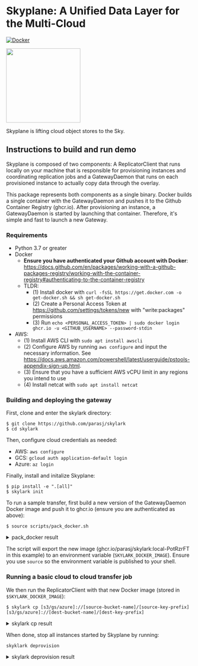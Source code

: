 # Skyplane: A Unified Data Layer for the Multi-Cloud


[![Docker](https://github.com/skyplane-project/skyplane/actions/workflows/docker-publish.yml/badge.svg?branch=main)](https://github.com/skyplane-project/skyplane/actions/workflows/docker-publish.yml)

<img src="https://gist.githubusercontent.com/parasj/d67e6e161ea1329d4509c69bc3325dcb/raw/232009efdeb8620d2acb91aec111dedf98fdae18/skylark.jpg" width="200px">

Skyplane is lifting cloud object stores to the Sky.

## Instructions to build and run demo
Skyplane is composed of two components: A ReplicatorClient that runs locally on your machine that is responsible for provisioning instances and coordinating replication jobs and a GatewayDaemon that runs on each provisioned instance to actually copy data through the overlay.

This package represents both components as a single binary. Docker builds a single container with the GatewayDaemon and pushes it to the Github Container Registry (ghcr.io). After provisioning an instance, a GatewayDaemon is started by launching that container. Therefore, it's simple and fast to launch a new Gateway.

### Requirements
* Python 3.7 or greater
* Docker
    * **Ensure you have authenticated your Github account with Docker**: https://docs.github.com/en/packages/working-with-a-github-packages-registry/working-with-the-container-registry#authenticating-to-the-container-registry
    * TLDR:
        * (1) Install docker with `curl -fsSL https://get.docker.com -o get-docker.sh && sh get-docker.sh`
        * (2) Create a Personal Access Token at https://github.com/settings/tokens/new with "write:packages" permissions
        * (3) Run `echo <PERSONAL_ACCESS_TOKEN> | sudo docker login ghcr.io -u <GITHUB_USERNAME> --password-stdin`
* AWS:
	* (1) Install AWS CLI with `sudo apt install awscli`
	* (2) Configure AWS by running `aws configure` and input the necessary information. See https://docs.aws.amazon.com/powershell/latest/userguide/pstools-appendix-sign-up.html. 
	* (3) Ensure that you have a sufficient AWS vCPU limit in any regions you intend to use
	* (4) Install netcat with `sudo apt install netcat`

### Building and deploying the gateway

First, clone and enter the skylark directory:
```
$ git clone https://github.com/parasj/skylark
$ cd skylark
```

Then, configure cloud credentials as needed:

* AWS: `aws configure`
* GCS: `gcloud auth application-default login`
* Azure: `az login`

Finally, install and initalize Skyplane:
```
$ pip install -e ".[all]"
$ skylark init
```

To run a sample transfer, first build a new version of the GatewayDaemon Docker image and push it to ghcr.io (ensure you are authenticated as above):
```
$ source scripts/pack_docker.sh
```
<details>
<summary>pack_docker result</summary>
<br>

```
$ pip install -e ".[all]"
$ source scripts/pack_docker.sh
Building docker image
[+] Building 0.0s (2/2) FINISHED
 => [internal] load build definition from Dockerfile                                                                                               0.0s
 => => transferring dockerfile: 2B                                                                                                                 0.0s
 => [internal] load .dockerignore                                                                                                                  0.0s
 => => transferring context: 2B                                                                                                                    0.0s
failed to solve with frontend dockerfile.v0: failed to read dockerfile: open /var/lib/docker/tmp/buildkit-mount683951637/Dockerfile: no such file or directory
Uploading docker image to ghcr.io/parasj/skylark:local-PotRzrFT
The push refers to repository [ghcr.io/parasj/skylark]
20d2ed8618ca: Layer already exists
1c4146875228: Layer already exists
1f4f7ac2f199: Layer already exists
d1e36ec88afa: Layer already exists
824bf068fd3d: Layer already exists
local-PotRzrFT: digest: sha256:f412e376290d5a7bad28aca57ce9ffcf579e8dd7db3f4d6fb68ceae829d0a6b2 size: 1371
Deleted build cache objects:
tltkismwtov5n8zokghil1py9
u0e2ymhmv64oriiq66ibepn63

Total reclaimed space: 0B
SKYLARK_DOCKER_IMAGE=ghcr.io/parasj/skylark:local-PotRzrFT
```

</details>

The script will export the new image (ghcr.io/parasj/skylark:local-PotRzrFT in this example) to an environment variable (`SKYLARK_DOCKER_IMAGE`). Ensure you use `source` so the environment variable is published to your shell.

### Running a basic cloud to cloud transfer job
We then run the ReplicatorClient with that new Docker image (stored in `$SKYLARK_DOCKER_IMAGE`):
```
$ skylark cp [s3/gs/azure]://[source-bucket-name]/[source-key-prefix] [s3/gs/azure]://[dest-bucket-name]/[dest-key-prefix]
```
<details>
<summary>skylark cp result</summary>
<br>
 
```
$ skylark skylark cp s3://skylark-example-us-east-1/ s3://skylark-example-us-west-1/
11:34:48 [DEBUG] Cloud SSH key initialization: 3.23s
11:35:20 [DEBUG] Provisioning instances and waiting to boot: 31.87s
11:35:24 [DEBUG] Install docker: 2.79s
11:35:24 [DEBUG] Install docker: 2.50s
11:35:37 [DEBUG] Starting gateway aws:us-west-1:i-09dda9567bcf9ecad, host: 52.53.229.126: Docker pull: 13.10s
11:35:37 [DEBUG] Starting gateway aws:us-west-1:i-09dda9567bcf9ecad, host: 52.53.229.126: Starting gateway container
11:35:39 [DEBUG] Starting gateway aws:us-west-1:i-09dda9567bcf9ecad, host: 52.53.229.126: Gateway started fabfc1cd5aefa24c0cb5d5572501b19ff33e483cadfcccddc9bd0d90368c5329
11:36:05 [DEBUG] Starting gateway aws:us-east-1:i-08a9b4f70ee2caca3, host: 54.158.252.172: Docker pull: 39.93s
11:36:05 [DEBUG] Starting gateway aws:us-east-1:i-08a9b4f70ee2caca3, host: 54.158.252.172: Starting gateway container
11:36:14 [DEBUG] Starting gateway aws:us-east-1:i-08a9b4f70ee2caca3, host: 54.158.252.172: Gateway started 18ebc8a3a04b632375a71ae88e18286d402364e467b30b00ad3168391a914eaf
11:36:15 [DEBUG] Install gateway package on instances: 55.05s
11:36:15 [INFO]  Provisioned ReplicationTopologyGateway(region='aws:us-east-1', instance=0): http://54.158.252.172:8888/container/18ebc8a3a04b
11:36:15 [INFO]  Provisioned ReplicationTopologyGateway(region='aws:us-west-1', instance=0): http://52.53.229.126:8888/container/fabfc1cd5aef
11:36:15 [INFO]  Batch 0 size: 4387690 with 3 chunks
11:36:15 [DEBUG] Building chunk requests: 0.00s
11:36:15 [DEBUG] Sending 3 chunk requests to 54.158.252.172
11:36:15 [DEBUG] Dispatch chunk requests: 0.27s
11:36:15 [INFO]  0.00GByte replication job launched
0/3 chunks done (0.00 / 0.00GB, 0.00Gbit/s, ETA=unknown)                                                                                                    
Replication: average 0.02Gbit/s: 100%|███████████████████████████████████████████████████████████████████████████████| 33.5M/33.5M [00:02<00:00, 17.0Mbit/s]
11:36:17 [INFO]  Copying gateway logs from aws:us-east-1:i-08a9b4f70ee2caca3
11:36:17 [INFO]  Copying gateway logs from aws:us-west-1:i-09dda9567bcf9ecad
11:36:21 [DEBUG] Wrote profile to /tmp/skylark/transfer_2022-03-29T11:36:17.755039/traceevent_5cb6dfbf-fac6-4ce6-a61b-1b813e83723d.json, visualize using `about://tracing` in Chrome
11:36:22 [WARN]  Deprovisioning 2 instances
11:36:23 [WARN]  Deprovisioned aws:us-west-1:i-09dda9567bcf9ecad
11:36:24 [WARN]  Deprovisioned aws:us-east-1:i-08a9b4f70ee2caca3

{"total_runtime_s": 1.692787, "throughput_gbits": 0.019311843710588934, "monitor_status": "completed", "success": true}
```

</details>

When done, stop all instances started by Skyplane by running:

```skyklark deprovision```

<details>
<summary>skylark deprovision result</summary>
<br>

```
$ skylark deprovision
No GCP project ID given, so will only deprovision AWS instances
Deprovisioning 3 instances
Deprovisioning (aws:ap-northeast-1): 100%|██████████████████████████████████████████████████████████████████████████████████████████████████████████████████████████████████████████████████████████████████████| 3/3 [00:01<00:00,  2.33it/s]
```

</details>
